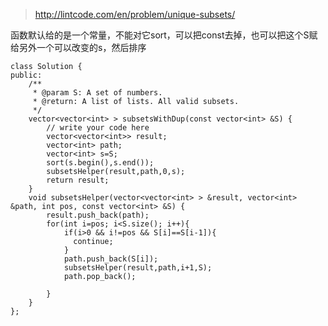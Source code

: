 
>http://lintcode.com/en/problem/unique-subsets/

函数默认给的是一个常量，不能对它sort，可以把const去掉，也可以把这个S赋给另外一个可以改变的s，然后排序

	class Solution {
	public:
	    /**
	     * @param S: A set of numbers.
	     * @return: A list of lists. All valid subsets.
	     */
	    vector<vector<int> > subsetsWithDup(const vector<int> &S) {
	        // write your code here
	        vector<vector<int>> result;
	        vector<int> path;
	        vector<int> s=S;
	        sort(s.begin(),s.end());
	        subsetsHelper(result,path,0,s);
	        return result;
	    }
	    void subsetsHelper(vector<vector<int> > &result, vector<int> &path, int pos, const vector<int> &S) {
	        result.push_back(path);
	        for(int i=pos; i<S.size(); i++){
	            if(i>0 && i!=pos && S[i]==S[i-1]){
	              continue;
	            }
	            path.push_back(S[i]);
	            subsetsHelper(result,path,i+1,S);
	            path.pop_back();

	        }
	    }
	};

